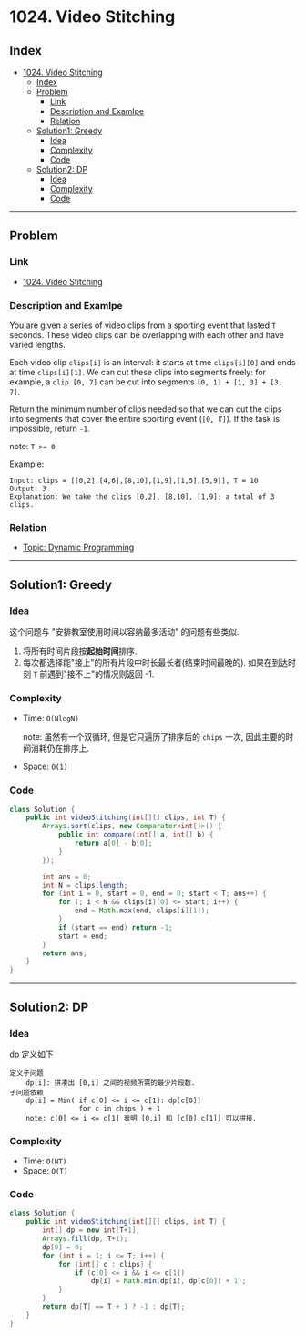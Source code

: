 # 1024. Video Stitching

## Index

- [1024. Video Stitching](#1024-video-stitching)
  - [Index](#index)
  - [Problem](#problem)
    - [Link](#link)
    - [Description and Examlpe](#description-and-examlpe)
    - [Relation](#relation)
  - [Solution1: Greedy](#solution1-greedy)
    - [Idea](#idea)
    - [Complexity](#complexity)
    - [Code](#code)
  - [Solution2: DP](#solution2-dp)
    - [Idea](#idea-1)
    - [Complexity](#complexity-1)
    - [Code](#code-1)

----

## Problem

### Link

- [1024. Video Stitching][1]

### Description and Examlpe

You are given a series of video clips from a sporting event that lasted `T` seconds.  These video clips can be overlapping with each other and have varied lengths.

Each video clip `clips[i]` is an interval: it starts at time `clips[i][0]` and ends at time `clips[i][1]`.  We can cut these clips into segments freely: for example, a `clip [0, 7]` can be cut into segments `[0, 1] + [1, 3] + [3, 7]`.

Return the minimum number of clips needed so that we can cut the clips into segments that cover the entire sporting event (`[0, T]`).  If the task is impossible, return `-1`.

note: `T >= 0`

Example:

```nohighlight
Input: clips = [[0,2],[4,6],[8,10],[1,9],[1,5],[5,9]], T = 10
Output: 3
Explanation: We take the clips [0,2], [8,10], [1,9]; a total of 3 clips.
```

### Relation

- [Topic: Dynamic Programming][2]

----

## Solution1: Greedy

### Idea

这个问题与 "安排教室使用时间以容纳最多活动" 的问题有些类似.

1. 将所有时间片段按**起始时间**排序.
2. 每次都选择能"接上"的所有片段中时长最长者(结束时间最晚的). 如果在到达时刻 `T` 前遇到"接不上"的情况则返回 -1.

### Complexity

- Time: `O(NlogN)`

    note: 虽然有一个双循环, 但是它只遍历了排序后的 `chips` 一次, 因此主要的时间消耗仍在排序上.

- Space: `O(1)`

### Code

```java
class Solution {
    public int videoStitching(int[][] clips, int T) {
        Arrays.sort(clips, new Comparator<int[]>() {
            public int compare(int[] a, int[] b) {
                return a[0] - b[0];
            }
        });

        int ans = 0;
        int N = clips.length;
        for (int i = 0, start = 0, end = 0; start < T; ans++) {
            for (; i < N && clips[i][0] <= start; i++) {
                end = Math.max(end, clips[i][1]);
            }
            if (start == end) return -1;
            start = end;
        }
        return ans;
    }
}
```

----

## Solution2: DP

### Idea

dp 定义如下

```nohighlight
定义子问题
    dp[i]: 拼凑出 [0,i] 之间的视频所需的最少片段数.
子问题依赖
    dp[i] = Min( if c[0] <= i <= c[1]: dp[c[0]]
                 for c in chips ) + 1
    note: c[0] <= i <= c[1] 表明 [0,i] 和 [c[0],c[1]] 可以拼接.
```

### Complexity

- Time: `O(NT)`
- Space: `O(T)`

### Code

```java
class Solution {
    public int videoStitching(int[][] clips, int T) {
        int[] dp = new int[T+1];
        Arrays.fill(dp, T+1);
        dp[0] = 0;
        for (int i = 1; i <= T; i++) {
            for (int[] c : clips) {
                if (c[0] <= i && i <= c[1])
                    dp[i] = Math.min(dp[i], dp[c[0]] + 1);
            }
        }
        return dp[T] == T + 1 ? -1 : dp[T];
    }
}
```

[1]: https://leetcode.com/problems/video-stitching/
[2]: ../topics/dynamic-programming.md
